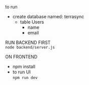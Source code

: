 to run

- create database named: terrasync
  - table Users
    - name
    - email

RUN BACKEND FIRST  
  <code>node backend/server.js</code>
    
ON FRONTEND  
- npm install  
- to run UI  
  <code>npm run dev</code>

